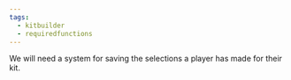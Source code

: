 ```yaml
---
tags:
  - kitbuilder
  - requiredfunctions
---
```

We will need a system for saving the selections a player has made for their kit.